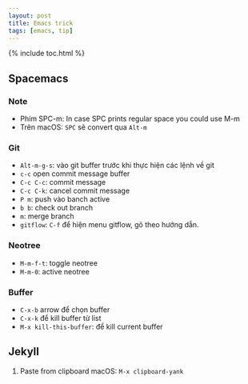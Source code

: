 ```yaml
---
layout: post
title: Emacs trick
tags: [emacs, tip]
---
```


{% include toc.html %}

## Spacemacs 

### Note
* Phím SPC-m: In case SPC prints regular space you could use M-m
* Trên macOS: ``SPC`` sẽ convert qua ``Alt-m``

### Git 
* ``Alt-m-g-s``: vào git buffer trước khi thực hiện các lệnh về git
* ``c-c`` open commit message buffer
* ``C-c C-c``: commit message
* ``C-c C-k``: cancel commit message
* ``P m``: push vào banch active
* ``b b``: check out branch
* ``m``: merge branch
* ``gitflow``: ``C-f`` để hiện menu gitflow, gõ theo hướng dẫn.

### Neotree
* ```M-m-f-t```: toggle neotree
* ```M-m-0```: active neotree

### Buffer
* ``C-x-b`` arrow để chọn buffer
* ``C-x-k`` để kill buffer từ list
* ``M-x kill-this-buffer``: để kill current buffer

## Jekyll
1. Paste from clipboard macOS: `M-x clipboard-yank`
